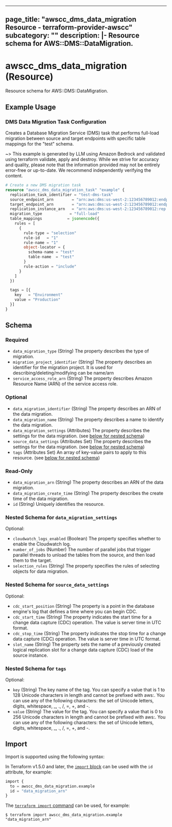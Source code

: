 
---
page_title: "awscc_dms_data_migration Resource - terraform-provider-awscc"
subcategory: ""
description: |-
  Resource schema for AWS::DMS::DataMigration.
---

# awscc_dms_data_migration (Resource)

Resource schema for AWS::DMS::DataMigration.

## Example Usage

### DMS Data Migration Task Configuration

Creates a Database Migration Service (DMS) task that performs full-load migration between source and target endpoints with specific table mappings for the "test" schema.

~> This example is generated by LLM using Amazon Bedrock and validated using terraform validate, apply and destroy. While we strive for accuracy and quality, please note that the information provided may not be entirely error-free or up-to-date. We recommend independently verifying the content.

```terraform
# Create a new DMS migration task
resource "awscc_dms_data_migration_task" "example" {
  replication_task_identifier = "test-dms-task"
  source_endpoint_arn        = "arn:aws:dms:us-west-2:123456789012:endpoint:ABCDEFGHIJKLMNOPQRSTUVWXYZ"
  target_endpoint_arn        = "arn:aws:dms:us-west-2:123456789012:endpoint:ZYXWVUTSRQPONMLKJIHGFEDCBA"
  replication_instance_arn   = "arn:aws:dms:us-west-2:123456789012:rep:ABCDEFGHIJKLMNOPQRSTUVWXYZ"
  migration_type            = "full-load"
  table_mappings           = jsonencode({
    rules = [
      {
        rule-type = "selection"
        rule-id   = "1"
        rule-name = "1"
        object-locator = {
          schema-name = "test"
          table-name  = "test"
        }
        rule-action = "include"
      }
    ]
  })

  tags = [{
    key   = "Environment"
    value = "Production"
  }]
}
```

<!-- schema generated by tfplugindocs -->
## Schema

### Required

- `data_migration_type` (String) The property describes the type of migration.
- `migration_project_identifier` (String) The property describes an identifier for the migration project. It is used for describing/deleting/modifying can be name/arn
- `service_access_role_arn` (String) The property describes Amazon Resource Name (ARN) of the service access role.

### Optional

- `data_migration_identifier` (String) The property describes an ARN of the data migration.
- `data_migration_name` (String) The property describes a name to identify the data migration.
- `data_migration_settings` (Attributes) The property describes the settings for the data migration. (see [below for nested schema](#nestedatt--data_migration_settings))
- `source_data_settings` (Attributes Set) The property describes the settings for the data migration. (see [below for nested schema](#nestedatt--source_data_settings))
- `tags` (Attributes Set) An array of key-value pairs to apply to this resource. (see [below for nested schema](#nestedatt--tags))

### Read-Only

- `data_migration_arn` (String) The property describes an ARN of the data migration.
- `data_migration_create_time` (String) The property describes the create time of the data migration.
- `id` (String) Uniquely identifies the resource.

<a id="nestedatt--data_migration_settings"></a>
### Nested Schema for `data_migration_settings`

Optional:

- `cloudwatch_logs_enabled` (Boolean) The property specifies whether to enable the Cloudwatch log.
- `number_of_jobs` (Number) The number of parallel jobs that trigger parallel threads to unload the tables from the source, and then load them to the target.
- `selection_rules` (String) The property specifies the rules of selecting objects for data migration.


<a id="nestedatt--source_data_settings"></a>
### Nested Schema for `source_data_settings`

Optional:

- `cdc_start_position` (String) The property is a point in the database engine's log that defines a time where you can begin CDC.
- `cdc_start_time` (String) The property indicates the start time for a change data capture (CDC) operation. The value is server time in UTC format.
- `cdc_stop_time` (String) The property indicates the stop time for a change data capture (CDC) operation. The value is server time in UTC format.
- `slot_name` (String) The property sets the name of a previously created logical replication slot for a change data capture (CDC) load of the source instance.


<a id="nestedatt--tags"></a>
### Nested Schema for `tags`

Optional:

- `key` (String) The key name of the tag. You can specify a value that is 1 to 128 Unicode characters in length and cannot be prefixed with aws:. You can use any of the following characters: the set of Unicode letters, digits, whitespace, _, ., /, =, +, and -.
- `value` (String) The value for the tag. You can specify a value that is 0 to 256 Unicode characters in length and cannot be prefixed with aws:. You can use any of the following characters: the set of Unicode letters, digits, whitespace, _, ., /, =, +, and -.

## Import

Import is supported using the following syntax:

In Terraform v1.5.0 and later, the [`import` block](https://developer.hashicorp.com/terraform/language/import) can be used with the `id` attribute, for example:

```terraform
import {
  to = awscc_dms_data_migration.example
  id = "data_migration_arn"
}
```

The [`terraform import` command](https://developer.hashicorp.com/terraform/cli/commands/import) can be used, for example:

```shell
$ terraform import awscc_dms_data_migration.example "data_migration_arn"
```
